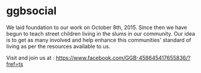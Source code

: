 # ggbsocial

We laid foundation to our work on October 8th, 2015. Since then we have begun to teach street children living in the slums in our community. Our idea is to get as many involved and help enhance this communities' standard of living as per the resources available to us.

Visit and join us at : https://www.facebook.com/GGB-458645417655836/?fref=ts
